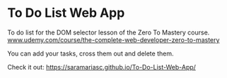 # To Do List Web App

To do list for the DOM selector lesson of the Zero To Mastery course.
www.udemy.com/course/the-complete-web-developer-zero-to-mastery

You can add your tasks, cross them out and delete them.

Check it out: https://saramariasc.github.io/To-Do-List-Web-App/
